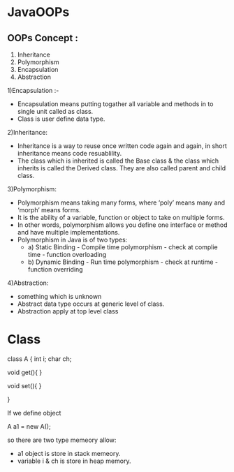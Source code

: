 # JavaOOPs

OOPs Concept :
-------------
1) Inheritance
2) Polymorphism
3) Encapsulation
4) Abstraction

1)Encapsulation :-
- Encapsulation means putting togather all variable and methods in to single unit called as class.
- Class is user define data type.

2)Inheritance:
- Inheritance is a way to reuse once written code again and again, in short inheritance means code resuablility.
- The class which is inherited is called the Base class & the class which inherits is called the Derived class. They are also called parent and child class.

3)Polymorphism:
- Polymorphism means taking many forms, where ‘poly’ means many and ‘morph’ means forms.
- It is the ability of a variable, function or object to take on multiple forms. 
- In other words, polymorphism allows you define one interface or method and have multiple implementations.
- Polymorphism in Java is of two types: 
  - a) Static Binding - Compile time polymorphism - check at complie time - function overloading
  - b) Dynamic Binding - Run time polymorphism - check at runtime - function overriding 

4)Abstraction:
- something which is unknown
- Abstract data type occurs at generic level of class.
- Abstraction apply at top level class

# Class 

class A {
   int i;
   char ch;
   
   void get(){
   }
   
   void set(){
   }
   
}


If we define object 

A a1 = new A();

so there are two type memeory allow:

- a1 object is store in stack memeory.
- variable i & ch is store in heap memory.



